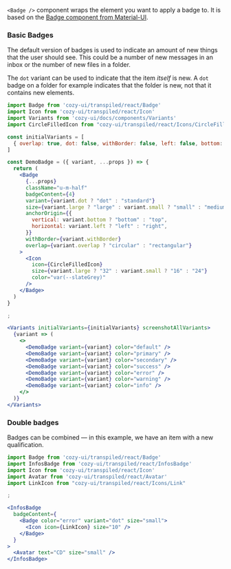 `<Badge />` component wraps the element you want to apply a badge to. It is based on the [Badge component from Material-UI](https://v4.mui.com/api/badge/).

### Basic Badges

The default version of badges is used to indicate an amount of new things that the user should see. This could be a number of new messages in an inbox or the number of new files in a folder.

The `dot` variant can be used to indicate that the item _itself_ is new. A `dot` badge on a folder for example indicates that the folder is new, not that it contains new elements.

```jsx
import Badge from 'cozy-ui/transpiled/react/Badge'
import Icon from 'cozy-ui/transpiled/react/Icon'
import Variants from 'cozy-ui/docs/components/Variants'
import CircleFilledIcon from "cozy-ui/transpiled/react/Icons/CircleFilled"

const initialVariants = [
  { overlap: true, dot: false, withBorder: false, left: false, bottom: false, small: false, large: false }
]

const DemoBadge = ({ variant, ...props }) => {
  return (
    <Badge
      {...props}
      className="u-m-half"
      badgeContent={4}
      variant={variant.dot ? "dot" : "standard"}
      size={variant.large ? "large" : variant.small ? "small" : "medium"}
      anchorOrigin={{
        vertical: variant.bottom ? "bottom" : "top",
        horizontal: variant.left ? "left" : "right",
      }}
      withBorder={variant.withBorder}
      overlap={variant.overlap ? "circular" : "rectangular"}
    >
      <Icon
        icon={CircleFilledIcon}
        size={variant.large ? "32" : variant.small ? "16" : "24"}
        color="var(--slateGrey)"
      />
    </Badge>
  )
}

;

<Variants initialVariants={initialVariants} screenshotAllVariants>
  {variant => (
    <>
      <DemoBadge variant={variant} color="default" />
      <DemoBadge variant={variant} color="primary" />
      <DemoBadge variant={variant} color="secondary" />
      <DemoBadge variant={variant} color="success" />
      <DemoBadge variant={variant} color="error" />
      <DemoBadge variant={variant} color="warning" />
      <DemoBadge variant={variant} color="info" />
    </>
  )}
</Variants>
```

### Double badges

Badges can be combined — in this example, we have an item with a new qualification.

```jsx
import Badge from 'cozy-ui/transpiled/react/Badge'
import InfosBadge from 'cozy-ui/transpiled/react/InfosBadge'
import Icon from 'cozy-ui/transpiled/react/Icon'
import Avatar from 'cozy-ui/transpiled/react/Avatar'
import LinkIcon from "cozy-ui/transpiled/react/Icons/Link"

;

<InfosBadge
  badgeContent={
    <Badge color="error" variant="dot" size="small">
      <Icon icon={LinkIcon} size="10" />
    </Badge>
  }
>
  <Avatar text="CD" size="small" />
</InfosBadge>
```
